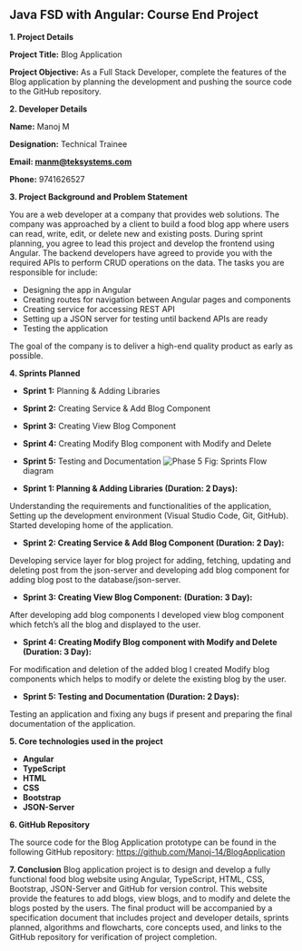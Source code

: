 
## Java FSD with Angular: Course End Project

**1. Project Details**

**Project Title:** Blog Application

**Project Objective:** As a Full Stack Developer, complete the features of the Blog application by planning the development and pushing the source code to the GitHub repository.

**2. Developer Details**

**Name:** Manoj M

**Designation:** Technical Trainee

**Email: <manm@teksystems.com>**

**Phone:** 9741626527

**3. Project Background and Problem Statement**

You are a web developer at a company that provides web solutions. The company was approached by a client to build a food blog app where users can read, write, edit, or delete new and existing posts. During sprint planning, you agree to lead this project and develop the frontend using Angular. The backend developers have agreed to provide you with the required APIs to perform CRUD operations on the data. The tasks you are responsible for include:

- Designing the app in Angular
- Creating routes for navigation between Angular pages and components
- Creating service for accessing REST API
- Setting up a JSON server for testing until backend APIs are ready
- Testing the application 

The goal of the company is to deliver a high-end quality product as early as possible.

**4. Sprints Planned**

- **Sprint 1:** Planning & Adding Libraries
- **Sprint 2:** Creating Service & Add Blog Component
- **Sprint 3:** Creating View Blog Component
- **Sprint 4:** Creating Modify Blog component with Modify and Delete
- **Sprint 5:** Testing and Documentation 
![Phase 5](https://user-images.githubusercontent.com/55493651/235603405-511abbeb-420b-4338-a5bb-ea3a050da0c7.png)
Fig: Sprints Flow diagram

- **Sprint 1: Planning & Adding Libraries (Duration: 2 Days):** 

Understanding the requirements and functionalities of the application, Setting up the development environment (Visual Studio Code, Git, GitHub). Started developing home of the application.

- **Sprint 2: Creating Service & Add Blog Component (Duration: 2 Day):**  

Developing service layer for blog project for adding, fetching, updating and deleting post from the json-server and developing add blog component for adding blog post to the database/json-server.

- **Sprint 3: Creating View Blog Component:** **(Duration: 3 Day):**

After developing add blog components I developed view blog component which fetch’s all the blog and displayed to the user.

- **Sprint 4: Creating Modify Blog component with Modify and Delete (Duration: 3 Day):**

For modification and deletion of the added blog I created Modify blog components which helps to modify or delete the existing blog by the user.

- **Sprint 5: Testing and Documentation (Duration: 2 Days):**

Testing an application and fixing any bugs if present and preparing the final documentation of the application.

**5. Core technologies used in the project**

- **Angular**
- **TypeScript**
- **HTML**
- **CSS**
- **Bootstrap**
- **JSON-Server**

**6. GitHub Repository**

The source code for the Blog Application prototype can be found in the following GitHub repository: <https://github.com/Manoj-14/BlogApplication> 

**7. Conclusion**
Blog application project is to design and develop a fully functional food blog website using Angular, TypeScript, HTML, CSS, Bootstrap, JSON-Server and GitHub for version control. This website provide the features to add blogs, view blogs, and to modify and delete the blogs posted by the users. The final product will be accompanied by a specification document that includes project and developer details, sprints planned, algorithms and flowcharts, core concepts used, and links to the GitHub repository for verification of project completion.
